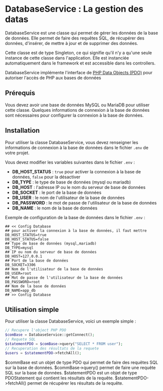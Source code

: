 # DatabaseService : La gestion des datas

DatabaseService est une classe qui permet de gérer les données de la base de données. Elle permet de faire des requêtes SQL, de récupérer des données, d'insérer, de mettre à jour et de supprimer des données.

Cette classe est de type Singleton, ce qui signifie qu'il n'y a qu'une seule instance de cette classe dans l'application.
Elle est instanciée automatiquement dans le framework et est accessible dans les controllers.

DatabaseService implémente l'interface de [PHP Data Objects (PDO)](https://www.php.net/manual/fr/book.pdo.php) pour autoriser l'accès de PHP aux bases de données

## Prérequis
Vous devez avoir une base de données MySQL ou MariaDB pour utiliser cette classe.
Quelques informations de connexion à la base de données sont nécessaires pour configurer la connexion à la base de données.

## Installation

Pour utiliser la classe DatabaseService, vous devez renseigner les informations de connexion à la base de données dans le fichier `.env` de votre projet.

Vous devez modifier les variables suivantes dans le fichier `.env` :
- **DB_HOST_STATUS** : `true` pour activer la connexion à la base de données, `false` pour la désactiver
- **DB_TYPE** : le type de base de données (mysql ou mariadb)
- **DB_HOST** : l'adresse IP ou le nom du serveur de base de données
- **DB_SOCKET** : le port de la base de données
- **DB_USER** : le nom de l'utilisateur de la base de données
- **DB_PASSWORD** : le mot de passe de l'utilisateur de la base de données
- **DB_NAME** : le nom de la base de données

Exemple de configuration de la base de données dans le fichier `.env` :
```
## << Config Database
## pour activer la connexion à la base de données, il faut mettre DB_HOST_STATUS=true
DB_HOST_STATUS=false
## Type de base de données (mysql,mariadb)
DB_TYPE=mysql
## IP ou nom du serveur de base de données
DB_HOST=127.0.0.1
## Port de la base de données
DB_SOCKET=3306
## Nom de l'utilisateur de la base de données
DB_USER=root
## Mot de passe de l'utilisateur de la base de données
DB_PASSWORD=root
## Nom de la base de données
DB_NAME=app_db
## >> Config Database
```

## Utilisation simple

Pour utiliser la classe DatabaseService, voici un exemple simple :

```php
// Recupere l'object PHP PDO
$comBase = DatabaseService::getConnect();
// Requete SQL
$statementPDO = $comBase->query("SELECT * FROM user");
// Recuperation des résultats de la requete
$users = $statementPDO->fetchAll();
```

$commBase est un objet de type PDO qui permet de faire des requêtes SQL sur la base de données.
$commBase->query() permet de faire une requête SQL sur la base de données.
$statementPDO est un objet de type PDOStatement qui contient les résultats de la requête.
$statementPDO->fetchAll() permet de récupérer les résultats de la requête.

